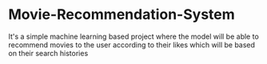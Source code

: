 # Movie-Recommendation-System
It's a simple machine learning based project where the model will be able to recommend movies to the user according to their likes which will be based on their search histories
